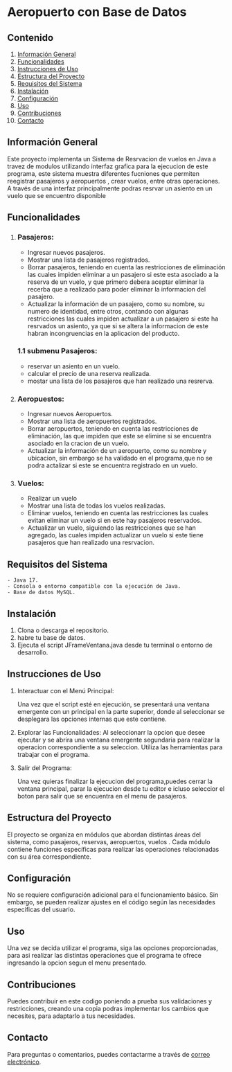 # Aeropuerto con Base de Datos

## Contenido

1. [Información General](#información-general)
2. [Funcionalidades](#funcionalidades)
3. [Instrucciones de Uso](#instrucciones-de-uso)
4. [Estructura del Proyecto](#estructura-del-proyecto)
5. [Requisitos del Sistema](#requisitos-del-sistema)
6. [Instalación](#instalación)
7. [Configuración](#configuración)
8. [Uso](#uso)
9. [Contribuciones](#contribuciones)
10. [Contacto](#contacto)

## Información General

Este proyecto implementa un Sistema de Resrvacion de vuelos en Java a travez de modulos utilizando interfaz grafica para la ejecucion de este programa, este sistema muestra diferentes fucniones que permiten reegistrar pasajeros y aeropuertos , crear vuelos, entre otras operaciones. A través de una interfaz principalmente podras resrvar un asiento en un vuelo que se encuentro disponible

## Funcionalidades

1. ### Pasajeros:

    - Ingresar nuevos pasajeros.
    - Mostrar una lista de pasajeros registrados.
    - Borrar pasajeros, teniendo en cuenta las restricciones de eliminación las cuales impiden eliminar a un pasajero si este esta asociado a la reserva de un vuelo, y que primero debera   aceptar eliminar la recerba que a realizado para poder eliminar la informacion del pasajero.
    - Actualizar la información de un pasajero, como su nombre, su numero de identidad, entre otros, contando con algunas restricciones las cuales impiden actualizar a un pasajero si este ha resrvados un asiento, ya que si se altera la informacion de este habran incongruencias en la aplicacion del producto.
    ### 1.1 submenu Pasajeros: 
    - reservar un asiento en un vuelo.
    - calcular el precio de una reserva realizada.
    - mostar una lista de los pasajeros que han realizado una resrerva.

2. ### Aeropuestos:

    - Ingresar nuevos Aeropuertos.
    - Mostrar una lista de aeropuertos registrados.
    - Borrar aeropuertos, teniendo en cuenta las restricciones de eliminación, las que impiden que este se elimine si se encuentra asociado en la cracion de un vuelo.
    - Actualizar la información de un aeropuerto, como su nombre y ubicacion, sin embargo se ha validado en el programa,que no se podra actalizar si este se encuentra registrado en un vuelo.

3. ### Vuelos:

    - Realizar un vuelo
    - Mostrar una lista de todas los vuelos realizadas.
    - Eliminar vuelos, teniendo en cuenta las restricciones las cuales evitan eliminar un vuelo si en este hay pasajeros reservados.
    - Actualizar un vuelo, siguiendo las restricciones que se han agregado, las cuales impiden actualizar un vuelo si este tiene pasajeros que han realizado una resrvacion.



## Requisitos del Sistema

    - Java 17.
    - Consola o entorno compatible con la ejecución de Java.
    - Base de datos MySQL.

## Instalación
1. Clona o descarga el repositorio.
2. habre tu base de datos.
3. Ejecuta el script JFrameVentana.java desde tu terminal o entorno de desarrollo.


## Instrucciones de Uso
1. Interactuar con el Menú Principal:

    Una vez que el script esté en ejecución, se presentará una ventana emergente con un principal en la parte superior, donde al seleccionar se desplegara las opciones internas que este contiene.

2. Explorar las Funcionalidades:
    Al seleccionarr  la opcion que desee ejecutar y se abrira una ventana emergente segundaria para realizar la operacion correspondiente a su seleccion. Utiliza las herramientas para trabajar con el programa.


3. Salir del Programa:

    Una vez quieras finalizar la ejecucion del programa,puedes cerrar la ventana principal, parar la ejecucion desde tu editor e icluso seleccior el boton para salir que se encuentra en el menu de pasajeros.

## Estructura del Proyecto

El proyecto se organiza en módulos que abordan distintas áreas del sistema, como pasajeros, reservas, aeropuertos, vuelos . Cada módulo contiene funciones específicas para realizar las operaciones relacionadas con su área correspondiente.


## Configuración

No se requiere configuración adicional para el funcionamiento básico. Sin embargo, se pueden realizar ajustes en el código según las necesidades específicas del usuario.

## Uso

Una vez se decida utilizar el programa, siga las opciones proporcionadas, para asi realizar las distintas operaciones que el programa te ofrece ingresando la opcion segun el menu presentado.

## Contribuciones

Puedes contribuir en este codigo poniendo a prueba sus validaciones y restricciones, creando una copia podras implementar los cambios que necesites, para adaptarlo a tus necesidades.


## Contacto

Para preguntas o comentarios, puedes contactarme a través de [correo electrónico](alanisdeavilat@gmail.com).
